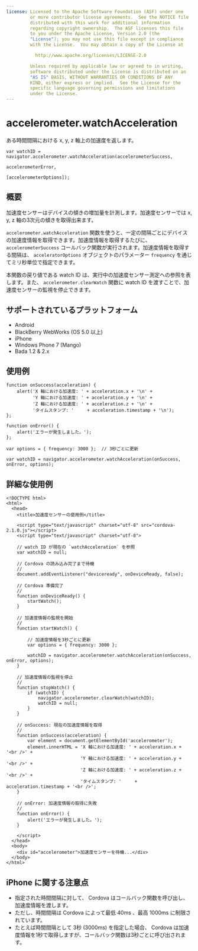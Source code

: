 ```yaml
---
license: Licensed to the Apache Software Foundation (ASF) under one
         or more contributor license agreements.  See the NOTICE file
         distributed with this work for additional information
         regarding copyright ownership.  The ASF licenses this file
         to you under the Apache License, Version 2.0 (the
         "License"); you may not use this file except in compliance
         with the License.  You may obtain a copy of the License at

           http://www.apache.org/licenses/LICENSE-2.0

         Unless required by applicable law or agreed to in writing,
         software distributed under the License is distributed on an
         "AS IS" BASIS, WITHOUT WARRANTIES OR CONDITIONS OF ANY
         KIND, either express or implied.  See the License for the
         specific language governing permissions and limitations
         under the License.
---
```


accelerometer.watchAcceleration
===============================

ある時間間隔における x, y, z 軸上の加速度を返します。

    var watchID = navigator.accelerometer.watchAcceleration(accelerometerSuccess,
                                                           accelerometerError,
                                                           [accelerometerOptions]);

概要
-----------

加速度センサーはデバイスの傾きの増加量を計測します。加速度センサーでは x, y, z 軸の3次元の傾きを取得出来ます。

`accelerometer.watchAcceleration` 関数を使うと、一定の間隔ごとにデバイスの加速度情報を取得できます。加速度情報を取得するたびに、 `accelerometerSuccess` コールバック関数が実行されます。加速度情報を取得する間隔は、 `acceleratorOptions` オブジェクトのパラメーター `frequency` を通じてミリ秒単位で指定できます。

本関数の戻り値である watch ID は、実行中の加速度センサー測定への参照を表します。また、 `accelerometer.clearWatch` 関数に watch ID を渡すことで、加速度センサーの監視を停止できます。

サポートされているプラットフォーム
-------------------

- Android
- BlackBerry WebWorks (OS 5.0 以上)
- iPhone
- Windows Phone 7 (Mango)
- Bada 1.2 & 2.x


使用例
-------------

    function onSuccess(acceleration) {
        alert('X 軸における加速度: ' + acceleration.x + '\n' +
              'Y 軸における加速度: ' + acceleration.y + '\n' +
              'Z 軸における加速度: ' + acceleration.z + '\n' +
              'タイムスタンプ: '     + acceleration.timestamp + '\n');
    };

    function onError() {
        alert('エラーが発生しました。');
    };

    var options = { frequency: 3000 };  // 3秒ごとに更新

    var watchID = navigator.accelerometer.watchAcceleration(onSuccess, onError, options);

詳細な使用例
------------

    <!DOCTYPE html>
    <html>
      <head>
        <title>加速度センサーの使用例</title>

        <script type="text/javascript" charset="utf-8" src="cordova-2.1.0.js"></script>
        <script type="text/javascript" charset="utf-8">

        // watch ID が現在の `watchAcceleration` を参照
        var watchID = null;

        // Cordova の読み込み完了まで待機
        //
        document.addEventListener("deviceready", onDeviceReady, false);

        // Cordova 準備完了
        //
        function onDeviceReady() {
            startWatch();
        }

        // 加速度情報の監視を開始
        //
        function startWatch() {

            // 加速度情報を3秒ごとに更新
            var options = { frequency: 3000 };

            watchID = navigator.accelerometer.watchAcceleration(onSuccess, onError, options);
        }

        // 加速度情報の監視を停止
        //
        function stopWatch() {
            if (watchID) {
                navigator.accelerometer.clearWatch(watchID);
                watchID = null;
            }
        }

        // onSuccess: 現在の加速度情報を取得
        //
        function onSuccess(acceleration) {
            var element = document.getElementById('accelerometer');
            element.innerHTML = 'X 軸における加速度: ' + acceleration.x + '<br />' +
                                'Y 軸における加速度: ' + acceleration.y + '<br />' +
                                'Z 軸における加速度: ' + acceleration.z + '<br />' +
                                'タイムスタンプ: '     + acceleration.timestamp + '<br />';
        }

        // onError: 加速度情報の取得に失敗
        //
        function onError() {
            alert('エラーが発生しました。');
        }

        </script>
      </head>
      <body>
        <div id="accelerometer">加速度センサーを待機...</div>
      </body>
    </html>

 iPhone に関する注意点
-------------

- 指定された時間間隔に対して、 Cordova はコールバック関数を呼び出し、加速度情報を渡します。
- ただし、時間間隔は Cordova によって最低 40ms 、最高 1000ms に制限されています。
- たとえば時間間隔として 3秒 (3000ms) を指定した場合、 Cordova は加速度情報を1秒で取得しますが、コールバック関数は3秒ごとに呼び出されます。
